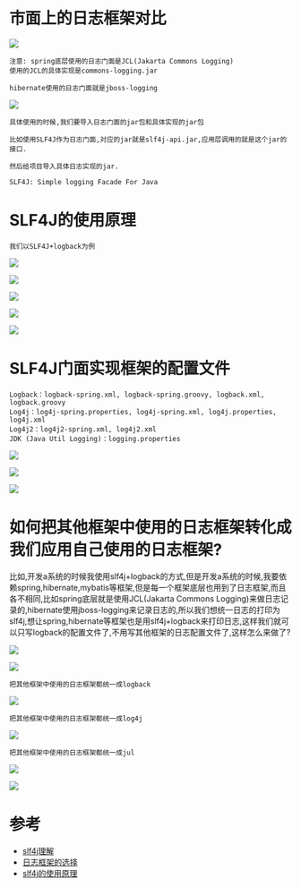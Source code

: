 # 市面上的日志框架对比

![](../pics/日志框架的分类和选择.png)

    注意: spring底层使用的日志门面是JCL(Jakarta Commons Logging)
    使用的JCL的具体实现是commons-logging.jar
    
    hibernate使用的日志门面就是jboss-logging

![](../pics/日志框架的分类和选择02.png)

    具体使用的时候,我们要导入日志门面的jar包和具体实现的jar包
    
    比如使用SLF4J作为日志门面,对应的jar就是slf4j-api.jar,应用层调用的就是这个jar的接口.
    
    然后给项目导入具体日志实现的jar.
    
    SLF4J: Simple logging Facade For Java

# SLF4J的使用原理

    我们以SLF4J+logback为例

![](../pics/SLF4j的使用.png)

![](../pics/SLF4j的使用02.png)

![](../pics/SLF4j具体调用流程.png)

![](../pics/常用日志框架02.png)

![](../pics/常用日志框架04.png)

# SLF4J门面实现框架的配置文件

    Logback：logback-spring.xml, logback-spring.groovy, logback.xml, logback.groovy
    Log4j：log4j-spring.properties, log4j-spring.xml, log4j.properties, log4j.xml
    Log4j2：log4j2-spring.xml, log4j2.xml
    JDK (Java Util Logging)：logging.properties

![](../pics/springboot指定配置文件.png)

![](../pics/springboot指定配置文件02.png)

![](../pics/springboot默认配置文件在源码中的位置.png)

# 如何把其他框架中使用的日志框架转化成我们应用自己使用的日志框架?

比如,开发a系统的时候我使用slf4j+logback的方式,但是开发a系统的时候,我要依赖spring,hibernate,mybatis等框架,但是每一个框架底层也用到了日志框架,而且各不相同,比如spring底层就是使用JCL(Jakarta Commons Logging)来做日志记录的,hibernate使用jboss-logging来记录日志的,所以我们想统一日志的打印为slf4j,想让spring,hibernate等框架也是用slf4j+logback来打印日志,这样我们就可以只写logback的配置文件了,不用写其他框架的日志配置文件了,这样怎么来做了?

![](../pics/日志框架不统一的问题.png)

![](../pics/如何让系统的所有日志都统一到slf4j.png)

    把其他框架中使用的日志框架都统一成logback

![](../pics/如何把其他框架中使用的日志框架转成slf4j.png)

    把其他框架中使用的日志框架都统一成log4j

![](../pics/如何把其他框架中使用的日志框架转成slf4j02.png)

    把其他框架中使用的日志框架都统一成jul

![](../pics/如何把其他框架中使用的日志框架转成slf4j03.png)

![](../pics/legacy.png)

# 参考

- [slf4j理解](https://www.slf4j.org/manual.html)
- [日志框架的选择](https://www.bilibili.com/video/av63346402)
- [slf4j的使用原理](https://www.bilibili.com/video/av63346691)